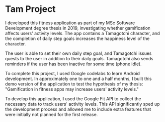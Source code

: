 # Tam Project

I developed this fitness application as part of my MSc Software Development degree thesis in 2019, investigating whether gamification affects users' activity levels. The app contains a Tamagotchi character, and the completion of daily step goals increases the happiness level of the character.

The user is able to set their own daily step goal, and Tamagotchi issues quests to the user in addition to their daily goals. Tamagotchi also sends reminders if the user has been inactive for some time (phone idle).

To complete this project, I used Google codelabs to learn Android development. In approximately one to one and a half months, I built this demo version of the application to test the hypothesis of my thesis: "Gamification in fitness apps may increase users' activity levels."

To develop this application, I used the Google Fit API to collect the necessary data to track users' activity levels. This API significantly sped up the development process and allowed me to include extra features that were initially not planned for the first release.
